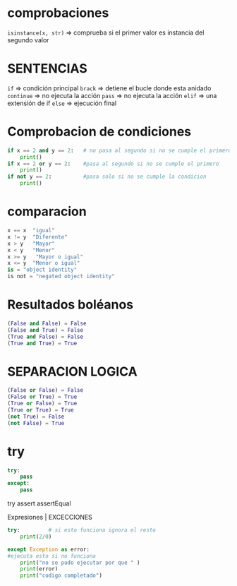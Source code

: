 # comprobaciones

`isinstance(x, str)`      ⇒ comprueba si el primer valor es instancia del segundo valor

# SENTENCIAS

`if`              ⇒ condición principal
`brack`         ⇒ detiene el bucle donde esta anidado
`continue`     ⇒ no ejecuta la acción
`pass`           ⇒ no ejecuta la acción
`elif`           ⇒ una extensión de if
`else`            ⇒ ejecución final


# Comprobacion de condiciones

```python
if x == 2 and y == 2:   # no pasa al segundo si no se cumple el primero
    print()
if x == 2 or y == 2:    #pasa al segundo si no se cumple el primero
    print()
if not y == 2:          #pasa solo si no se cumple la condicion
    print()
```


# comparacion

```py 
x == x  "igual"
x != y  "Diferente"
x > y   "Mayor"
x < y   "Menor"
x >= y   "Mayor o igual"
x <= y  "Menor o igual"
is = "object identity" 
is not = "negated object identity" 

```


# Resultados boléanos

```py 
(False and False) = False
(False and True) = False
(True and False) = False
(True and True) = True
```

# SEPARACION LOGICA
```py
(False or False) = False
(False or True) = True
(True or False) = True
(True or True) = True
(not True) = False
(not False) = True
```


# try 

```py
try:
    pass
except:
    pass
```

try
assert
assertEqual

Expresiones | EXCECCIONES

```python
try:         # si esto funciona ignora el resto
	print(2/0)
```

```python
except Exception as error: 
#ejecuta esto si no funciona
	print("no se pudo ejecutar por que " )
	print(error)
	print("codigo completado")
```
